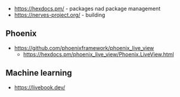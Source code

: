 

* https://hexdocs.pm/ - packages nad package management
* https://nerves-project.org/ - building 

## Phoenix 
* https://github.com/phoenixframework/phoenix_live_view
    * https://hexdocs.pm/phoenix_live_view/Phoenix.LiveView.html

## Machine learning
* https://livebook.dev/
